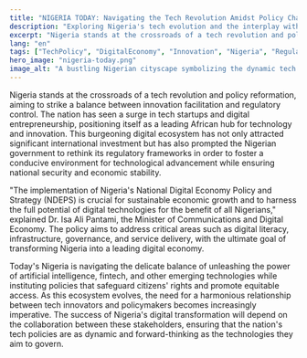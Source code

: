 ```yaml
---
title: "NIGERIA TODAY: Navigating the Tech Revolution Amidst Policy Challenges"
description: "Exploring Nigeria's tech evolution and the interplay with governmental policies."
excerpt: "Nigeria stands at the crossroads of a tech revolution and policy reformation."
lang: "en"
tags: ["TechPolicy", "DigitalEconomy", "Innovation", "Nigeria", "Regulation"]
hero_image: "nigeria-today.png"
image_alt: "A bustling Nigerian cityscape symbolizing the dynamic tech evolution"
---
```


Nigeria stands at the crossroads of a tech revolution and policy reformation, aiming to strike a balance between innovation facilitation and regulatory control. The nation has seen a surge in tech startups and digital entrepreneurship, positioning itself as a leading African hub for technology and innovation. This burgeoning digital ecosystem has not only attracted significant international investment but has also prompted the Nigerian government to rethink its regulatory frameworks in order to foster a conducive environment for technological advancement while ensuring national security and economic stability.

"The implementation of Nigeria's National Digital Economy Policy and Strategy (NDEPS) is crucial for sustainable economic growth and to harness the full potential of digital technologies for the benefit of all Nigerians," explained Dr. Isa Ali Pantami, the Minister of Communications and Digital Economy. The policy aims to address critical areas such as digital literacy, infrastructure, governance, and service delivery, with the ultimate goal of transforming Nigeria into a leading digital economy.

Today's Nigeria is navigating the delicate balance of unleashing the power of artificial intelligence, fintech, and other emerging technologies while instituting policies that safeguard citizens' rights and promote equitable access. As this ecosystem evolves, the need for a harmonious relationship between tech innovators and policymakers becomes increasingly imperative. The success of Nigeria's digital transformation will depend on the collaboration between these stakeholders, ensuring that the nation's tech policies are as dynamic and forward-thinking as the technologies they aim to govern.